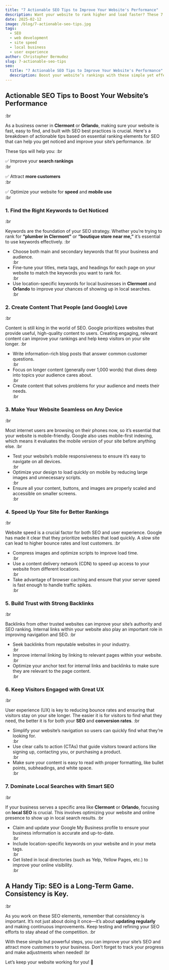 ```yaml
---
title: "7 Actionable SEO Tips to Improve Your Website's Performance"
description: Want your website to rank higher and load faster? These 7 SEO tips will help you improve site speed, user experience, and search visibility.
date: 2025-02-12
image: /blog/7-actionable-seo-tips.jpg
tags:
  - SEO
  - web development
  - site speed
  - local business
  - user experience
author: Christopher Bermudez
slug: 7-actionable-seo-tips
seo:
  title: "7 Actionable SEO Tips to Improve Your Website's Performance"
  description: Boost your website’s rankings with these simple yet effective SEO strategies focused on speed, content, and user experience.
---
```


## **Actionable SEO Tips to Boost Your Website’s Performance**

:br

As a business owner in **Clermont** or **Orlando**, making sure your website is fast, easy to find, and built with SEO best practices is crucial. Here's a breakdown of actionable tips based on essential ranking elements for SEO that can help you get noticed and improve your site’s performance.
:br

These tips will help you:
:br

✅ Improve your **search rankings**  
:br

✅ Attract **more customers**  
:br

✅ Optimize your website for **speed** and **mobile use**  
:br

### **1. Find the Right Keywords to Get Noticed**

:br

Keywords are the foundation of your SEO strategy. Whether you’re trying to rank for **“plumber in Clermont”** or **“boutique store near me,”** it’s essential to use keywords effectively.
:br

- Choose both main and secondary keywords that fit your business and audience.  
:br
- Fine-tune your titles, meta tags, and headings for each page on your website to match the keywords you want to rank for.  
:br
- Use location-specific keywords for local businesses in **Clermont** and **Orlando** to improve your chances of showing up in local searches.  
:br

### **2. Create Content That People (and Google) Love**

:br

Content is still king in the world of SEO. Google prioritizes websites that provide useful, high-quality content to users. Creating engaging, relevant content can improve your rankings and help keep visitors on your site longer.
:br

- Write information-rich blog posts that answer common customer questions.  
:br
- Focus on longer content (generally over 1,000 words) that dives deep into topics your audience cares about.  
:br
- Create content that solves problems for your audience and meets their needs.  
:br

### **3. Make Your Website Seamless on Any Device**

:br

Most internet users are browsing on their phones now, so it’s essential that your website is mobile-friendly. Google also uses mobile-first indexing, which means it evaluates the mobile version of your site before anything else.
:br

- Test your website’s mobile responsiveness to ensure it’s easy to navigate on all devices.  
:br
- Optimize your design to load quickly on mobile by reducing large images and unnecessary scripts.  
:br
- Ensure all your content, buttons, and images are properly scaled and accessible on smaller screens.  
:br

### **4. Speed Up Your Site for Better Rankings**

:br

Website speed is a crucial factor for both SEO and user experience. Google has made it clear that they prioritize websites that load quickly. A slow site can lead to higher bounce rates and lost customers.
:br

- Compress images and optimize scripts to improve load time.  
:br
- Use a content delivery network (CDN) to speed up access to your website from different locations.  
:br
- Take advantage of browser caching and ensure that your server speed is fast enough to handle traffic spikes.  
:br

### **5. Build Trust with Strong Backlinks**

:br

Backlinks from other trusted websites can improve your site’s authority and SEO ranking. Internal links within your website also play an important role in improving navigation and SEO.
:br

- Seek backlinks from reputable websites in your industry.  
:br
- Improve internal linking by linking to relevant pages within your website.  
:br
- Optimize your anchor text for internal links and backlinks to make sure they are relevant to the page content.  
:br

### **6. Keep Visitors Engaged with Great UX**

:br

User experience (UX) is key to reducing bounce rates and ensuring that visitors stay on your site longer. The easier it is for visitors to find what they need, the better it is for both your **SEO** and **conversion rates**.
:br

- Simplify your website’s navigation so users can quickly find what they’re looking for.  
:br
- Use clear calls to action (CTAs) that guide visitors toward actions like signing up, contacting you, or purchasing a product.  
:br
- Make sure your content is easy to read with proper formatting, like bullet points, subheadings, and white space.  
:br

### **7. Dominate Local Searches with Smart SEO**

:br

If your business serves a specific area like **Clermont** or **Orlando**, focusing on **local SEO** is crucial. This involves optimizing your website and online presence to show up in local search results.
:br

- Claim and update your Google My Business profile to ensure your business information is accurate and up-to-date.  
:br
- Include location-specific keywords on your website and in your meta tags.  
:br
- Get listed in local directories (such as Yelp, Yellow Pages, etc.) to improve your online visibility.  
:br

## **A Handy Tip: SEO is a Long-Term Game. Consistency is Key.**

:br

As you work on these SEO elements, remember that consistency is important. It’s not just about doing it once—it’s about **updating regularly** and making continuous improvements. Keep testing and refining your SEO efforts to stay ahead of the competition.
:br

With these simple but powerful steps, you can improve your site’s SEO and attract more customers to your business. Don’t forget to track your progress and make adjustments when needed!
:br

Let’s keep your website working for you! 💪
